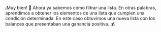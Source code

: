 ¡Muy bien! :raised_hands: Ahora ya sabemos cómo filtrar una lista. En otras palabras, aprendimos a obtener los elementos de una lista que cumplen una condición determinada. En este caso obtuvimos una nueva lista con los balances que presentaban una ganancia positiva. :moneybag:

